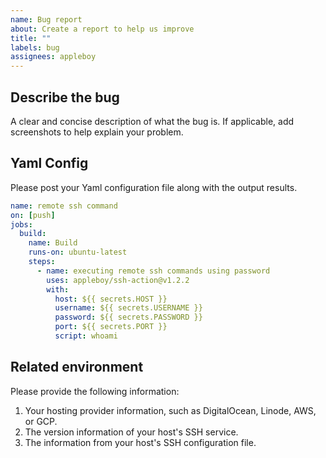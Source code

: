 ```yaml
---
name: Bug report
about: Create a report to help us improve
title: ""
labels: bug
assignees: appleboy
---
```


## Describe the bug

A clear and concise description of what the bug is. If applicable, add screenshots to help explain your problem.

## Yaml Config

Please post your Yaml configuration file along with the output results.

```yaml
name: remote ssh command
on: [push]
jobs:
  build:
    name: Build
    runs-on: ubuntu-latest
    steps:
      - name: executing remote ssh commands using password
        uses: appleboy/ssh-action@v1.2.2
        with:
          host: ${{ secrets.HOST }}
          username: ${{ secrets.USERNAME }}
          password: ${{ secrets.PASSWORD }}
          port: ${{ secrets.PORT }}
          script: whoami
```

## Related environment

Please provide the following information:

1. Your hosting provider information, such as DigitalOcean, Linode, AWS, or GCP.
2. The version information of your host's SSH service.
3. The information from your host's SSH configuration file.
